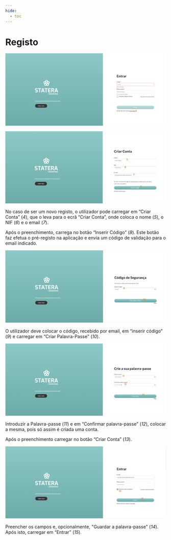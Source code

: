 ```yaml
---
hide:
  - toc
---
```


# Registo

![Carregar em “Criar Conta”](../images/plataforma/registo_1.png "Carregar em Criar Conta")

![Criar Conta ecrã](../images/plataforma/registo_2.png "Criar Conta ecrã")

No caso de ser um novo registo, o utilizador pode carregar em “Criar Conta” (_4_), que o leva para o ecrã “Criar Conta”, onde coloca o nome (_5_), o NIF (_6_) e o email (_7_).

Após o preenchimento, carrega no botão “Inserir Código” (_8_). Este botão faz efetua o pré-registo na aplicação e envia um código de validação para o email indicado.

![Colocar o código, recebido por email, em 'inserir código' e carregar em 'Criar Palavra-Passe'](../images/plataforma/registo_3.png "Código de Segurança")

O utilizador deve colocar o código, recebido por email, em “inserir código” (_9_) e carregar em “Criar Palavra-Passe" (_10_).

![Confirmar palavra-passe](../images/plataforma/registo_4.png "Confirmar palavra-passe")

Introduzir a Palavra-passe (_11_) e em “Confirmar palavra-passe" (_12_), colocar a mesma, pois só assim é criada uma conta. 

Após o preenchimento carregar no botão “Criar Conta” (_13_).

![Criar Conta botão'](../images/plataforma/registo_5.png "Criar Conta botão")

Preencher os campos e, opcionalmente, "Guardar a palavra-passe" (_14_). Após isto, carregar em “Entrar” (_15_).



